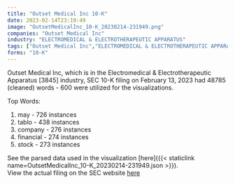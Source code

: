 ```yaml
---
title: "Outset Medical Inc 10-K"
date: 2023-02-14T23:19:49
image: "OutsetMedicalInc_10-K_20230214-231949.png"
companies: "Outset Medical Inc"
industry: "ELECTROMEDICAL & ELECTROTHERAPEUTIC APPARATUS"
tags: ["Outset Medical Inc","ELECTROMEDICAL & ELECTROTHERAPEUTIC APPARATUS","02-13-2023","10-K"]
forms: "10-K"
---
```

Outset Medical Inc, which is in the Electromedical & Electrotherapeutic Apparatus [3845] industry, SEC 10-K filing on February 13, 2023 had 48785 (cleaned) words - 600 were utilized for the visualizations.

Top Words:
1. may - 726 instances
2. tablo - 438 instances
3. company - 276 instances
4. financial - 274 instances
5. stock - 273 instances


See the parsed data used in the visualization [here]({{< staticlink name=OutsetMedicalInc_10-K_20230214-231949.json >}}).  
View the actual filing on the SEC website [here](https://www.sec.gov/Archives/edgar/data/1484612/0000950170-23-002648.txt)